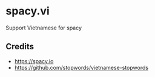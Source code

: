 # spacy.vi
Support Vietnamese for spacy

## Credits
* https://spacy.io
* https://github.com/stopwords/vietnamese-stopwords

